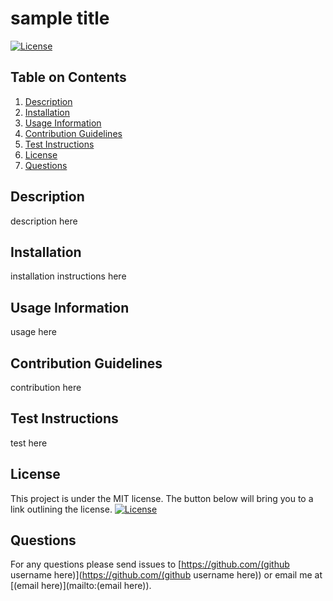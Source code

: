 # sample title
    
  [![License](https://img.shields.io/badge/License-MIT-blue.svg)](https://opensource.org/licenses/MIT)

  ## Table on Contents
  1. [Description](#description)
  2. [Installation](#installation)
  3. [Usage Information](#usage-information)
  4. [Contribution Guidelines](#contribution-guidelines)
  5. [Test Instructions](#test-instructions)
  6. [License](#license)
  7. [Questions](#questions)


  ## Description
  description here

  ## Installation
  installation instructions here

  ## Usage Information
  usage here

  ## Contribution Guidelines
  contribution here

  ## Test Instructions
  test here

  ## License
  This project is under the MIT license. The button below will bring you to a link outlining the license.
  [![License](https://img.shields.io/badge/License-MIT-blue.svg)](https://opensource.org/licenses/MIT)

  ## Questions
  For any questions please send issues to [https://github.com/(github username here)](https://github.com/(github username here)) or email me at [(email here)](mailto:(email here)).
